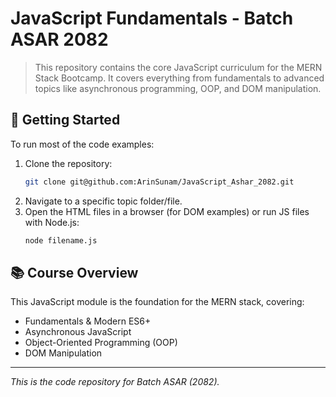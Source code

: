 # JavaScript Fundamentals - Batch ASAR 2082

> This repository contains the core JavaScript curriculum for the MERN Stack Bootcamp. It covers everything from fundamentals to advanced topics like asynchronous programming, OOP, and DOM manipulation.

## 🚀 Getting Started

To run most of the code examples:

1.  Clone the repository:
    ```bash
    git clone git@github.com:ArinSunam/JavaScript_Ashar_2082.git
    ```
2.  Navigate to a specific topic folder/file.
3.  Open the HTML files in a browser (for DOM examples) or run JS files with Node.js:
    ```bash
    node filename.js
    ```

## 📚 Course Overview

This JavaScript module is the foundation for the MERN stack, covering:

- Fundamentals & Modern ES6+
- Asynchronous JavaScript
- Object-Oriented Programming (OOP)
- DOM Manipulation

---

_This is the code repository for Batch ASAR (2082)._
